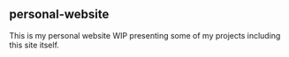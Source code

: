 ## personal-website
This is my personal website WIP presenting some of my projects including this site itself.
